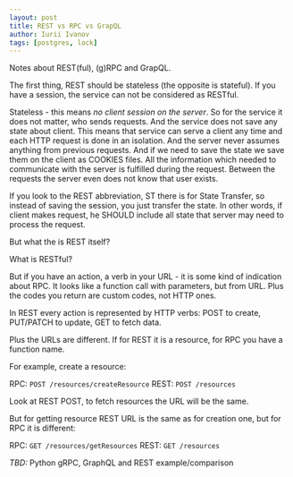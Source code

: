 ```yaml
---
layout: post
title: REST vs RPC vs GrapQL
author: Iurii Ivanov
tags: [postgres, lock]
---
```


Notes about REST(ful), (g)RPC and GrapQL.

The first thing, REST should be stateless (the opposite is stateful).
If you have a session, the service can not be considered as RESTful.

Stateless - this means *no client session on the server*. So for the service it does not matter, who sends requests. And the service does not save any state about client.
This means that service can serve a client any time and each HTTP request is done in an isolation. And the server never assumes anything from previous requests.
And if we need to save the state we save them on the client as COOKIES files. All the information which needed to communicate with the server is fulfilled during the request.
Between the requests the server even does not know that user exists.

If you look to the REST abbreviation, ST there is for State Transfer, so instead of saving the session, you just transfer the state. In other words, if client makes request, he SHOULD include all state that server may need to process the request.

But what the is REST itself?

What is RESTful?

But if you have an action, a verb in your URL - it is some kind of indication about RPC. It looks like a function call with parameters, but from URL. 
Plus the codes you return are custom codes, not HTTP ones.

In REST every action is represented by HTTP verbs: POST to create, PUT/PATCH to update, GET to fetch data.

Plus the URLs are different. If for REST it is a resource, for RPC you have a function name.

For example, create a resource:

RPC: `POST /resources/createResource`
REST: `POST /resources`

Look at REST POST, to fetch resources the URL will be the same.

But for getting resource REST URL is the same as for creation one, but for RPC it is different:

RPC: `GET /resources/getResources`
REST: `GET /resources`

*TBD:* Python gRPC, GraphQL and REST example/comparison




